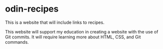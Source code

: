 # odin-recipes

This is a website that will include links to recipes.

This website will support my education in creating a website with the use of Git commits. It will require learning more about HTML, CSS, and Git commands.